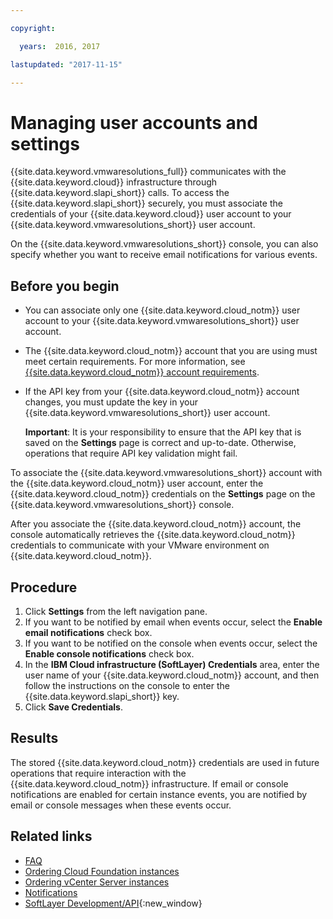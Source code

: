 ```yaml
---

copyright:

  years:  2016, 2017

lastupdated: "2017-11-15"

---
```


# Managing user accounts and settings

{{site.data.keyword.vmwaresolutions_full}} communicates with the {{site.data.keyword.cloud}} infrastructure through {{site.data.keyword.slapi_short}} calls. To access the {{site.data.keyword.slapi_short}} securely, you must associate the credentials of your {{site.data.keyword.cloud}} user account to your {{site.data.keyword.vmwaresolutions_short}} user account.

On the {{site.data.keyword.vmwaresolutions_short}} console, you can also specify whether you want to receive email notifications for various events.

## Before you begin

* You can associate only one {{site.data.keyword.cloud_notm}} user account to your {{site.data.keyword.vmwaresolutions_short}} user account.
* The {{site.data.keyword.cloud_notm}} account that you are using must meet certain requirements. For more information, see [{{site.data.keyword.cloud_notm}} account requirements](slaccountrequirement.html).
* If the API key from your {{site.data.keyword.cloud_notm}} account changes, you must update the key in your {{site.data.keyword.vmwaresolutions_short}} user account.

   **Important**: It is your responsibility to ensure that the API key that is saved on the **Settings** page is correct and up-to-date.
   Otherwise, operations that require API key validation might fail.

To associate the {{site.data.keyword.vmwaresolutions_short}} account with the {{site.data.keyword.cloud_notm}} user account, enter the {{site.data.keyword.cloud_notm}} credentials on the **Settings** page on the {{site.data.keyword.vmwaresolutions_short}} console.

After you associate the {{site.data.keyword.cloud_notm}} account, the console automatically retrieves the {{site.data.keyword.cloud_notm}} credentials to communicate with your VMware environment on {{site.data.keyword.cloud_notm}}.

## Procedure

1. Click **Settings** from the left navigation pane.
2. If you want to be notified by email when events occur, select the **Enable email notifications** check box.
3. If you want to be notified on the console when events occur, select the **Enable console notifications** check box.
4. In the **IBM Cloud infrastructure (SoftLayer) Credentials** area, enter the user name of your {{site.data.keyword.cloud_notm}} account, and then follow the instructions on the console to enter the {{site.data.keyword.slapi_short}} key.
5. Click **Save Credentials**.

## Results

The stored {{site.data.keyword.cloud_notm}} credentials are used in future operations that require interaction with the {{site.data.keyword.cloud_notm}} infrastructure. If email or console notifications are enabled for certain instance events, you are notified by email or console messages when these events occur.

## Related links

* [FAQ](faq.html)
* [Ordering Cloud Foundation instances](../sddc/sd_orderinginstance.html)
* [Ordering vCenter Server instances](../vcenter/vc_orderinginstance.html)
* [Notifications](notifications.html)
* [SoftLayer Development/API](http://knowledgelayer.softlayer.com/topic/developmentapi){:new_window}
